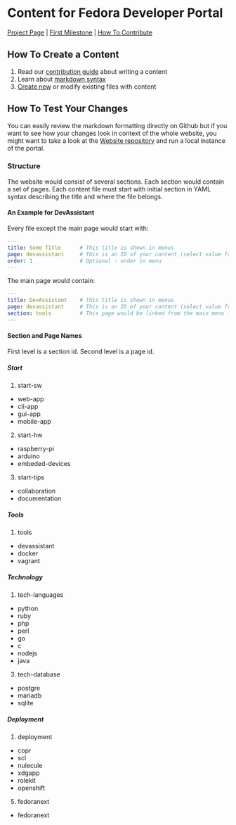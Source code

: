 # Content for Fedora Developer Portal

[Project Page](https://fedoraproject.org/wiki/Websites/Developer) | [First Milestone](https://github.com/developer-portal/content/milestones/first%20release) | [How To Contribute](https://github.com/developer-portal/content/blob/master/CONTRIBUTING.md)

## How To Create a Content
1. Read our [contribution guide](./CONTRIBUTING.md) about writing a content
2. Learn about [markdown syntax](https://github.com/adam-p/markdown-here/wiki/Markdown-Cheatsheet)
3. [Create new](https://help.github.com/articles/creating-new-files/) or modify existing files with content

## How To Test Your Changes
You can easily review the markdown formatting directly on Github but if you want to see how your changes look in context of the whole website, you might want to take a look at the [Website repository](https://github.com/developer-portal/website) and run a local instance of the portal.

### Structure
The website would consist of several sections. Each section would contain a set of pages.
Each content file must start with initial section in YAML syntax describing the title and where the file belongs.

#### An Example for DevAssistant
Every file except the main page would start with:
```yaml
---
title: Some Title      # This title is shown in menus
page: devassistant     # This is an ID of your content (select value from the list below)
order: 1               # Optional - order in menu
---
```
The main page would contain:
```yaml
---
title: DevAssistant    # This title is shown in menus
page: devassistant     # This is an ID of your content (select value from the list below)
section: tools         # This page would be linked from the main menu in a group called tools (select value from the list below)
---
```

#### Section and Page Names
First level is a section id. Second level is a page id.

##### Start
1. start-sw
  * web-app
  * cli-app
  * gui-app
  * mobile-app
2. start-hw
  * raspberry-pi
  * arduino
  * embeded-devices
3. start-tips
  * collaboration
  * documentation

##### Tools
1. tools
  * devassistant
  * docker
  * vagrant

##### Technology
1. tech-languages
  * python
  * ruby
  * php
  * perl
  * go
  * c
  * nodejs
  * java
3. tech-database
  * postgre
  * mariadb
  * sqlite

##### Deployment
1. deployment
  * copr
  * scl
  * nulecule
  * xdgapp
  * rolekit
  * openshift
5. fedoranext
  * fedoranext
